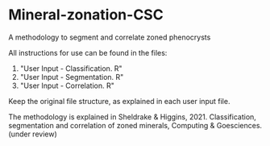 # Mineral-zonation-CSC
A methodology to segment and correlate zoned phenocrysts

All instructions for use can be found in the files:
1. "User Input - Classification. R"
2. "User Input - Segmentation. R"
3. "User Input - Correlation. R"

Keep the original file structure, as explained in each user input file.

The methodology is explained in Sheldrake & Higgins, 2021. Classification, segmentation and correlation of zoned minerals, Computing & Goesciences. (under review)
